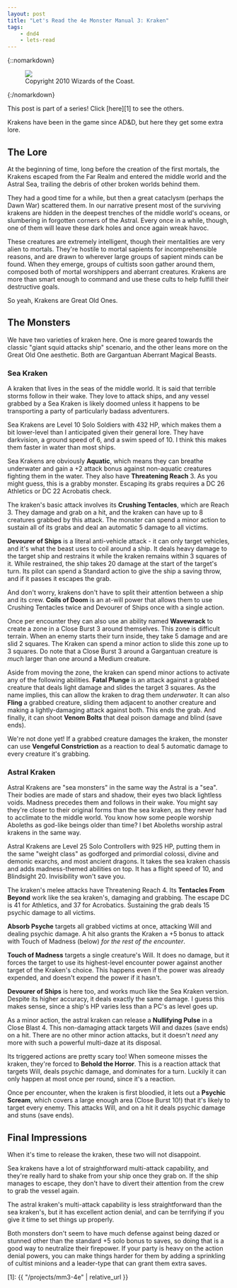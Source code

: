 ```yaml
---
layout: post
title: "Let's Read the 4e Monster Manual 3: Kraken"
tags:
    - dnd4
    - lets-read
---
```


{::nomarkdown}
<figure class="center">
  <img src="{{ "/assets/wir-mm3-4e-kraken.png" | absolute_url }}"/>
  <figcaption>
    Copyright 2010 Wizards of the Coast.
  </figcaption>
</figure>
{:/nomarkdown}

This post is part of a series! Click [here][1] to see the others.

Krakens have been in the game since AD&D, but here they get some extra lore.

## The Lore

At the beginning of time, long before the creation of the first mortals, the
Krakens escaped from the Far Realm and entered the middle world and the Astral
Sea, trailing the debris of other broken worlds behind them.

They had a good time for a while, but then a great cataclysm (perhaps the Dawn
War) scattered them. In our narrative present most of the surviving krakens are
hidden in the deepest trenches of the middle world's oceans, or slumbering in
forgotten corners of the Astral. Every once in a while, though, one of them will
leave these dark holes and once again wreak havoc.

These creatures are extremely intelligent, though their mentalities are very
alien to mortals. They're hostile to mortal sapients for incomprehensible
reasons, and are drawn to wherever large groups of sapient minds can be
found. When they emerge, groups of cultists soon gather around them, composed
both of mortal worshippers and aberrant creatures. Krakens are more than smart
enough to command and use these cults to help fulfill their destructive goals.

So yeah, Krakens are Great Old Ones.

## The Monsters

We have two varieties of kraken here. One is more geared towards the classic
"giant squid attacks ship" scenario, and the other leans more on the Great Old
One aesthetic. Both are Gargantuan Aberrant Magical Beasts.

### Sea Kraken

A kraken that lives in the seas of the middle world. It is said that terrible
storms follow in their wake. They love to attack ships, and any vessel grabbed
by a Sea Kraken is likely doomed unless it happens to be transporting a party of
particularly badass adventurers.

Sea Krakens are Level 10 Solo Soldiers with 432 HP, which makes them a bit
lower-level than I anticipated given their general lore. They have darkvision, a
ground speed of 6, and a swim speed of 10. I think this makes them faster in
water than most ships.

Sea Krakens are obviously **Aquatic**, which means they can breathe underwater
and gain a +2 attack bonus against non-aquatic creatures fighting them in the
water. They also have **Threatening Reach** 3. As you might guess, this is a
grabby monster. Escaping its grabs requires a DC 26 Athletics or DC 22 Acrobatis
check.

The kraken's basic attack involves its **Crushing Tentacles**, which are
Reach 3. They damage and grab on a hit, and the kraken can have up to 8
creatures grabbed by this attack. The monster can spend a minor action to
sustain all of its grabs and deal an automatic 5 damage to all victims.

**Devourer of Ships** is a literal anti-vehicle attack - it can only target
vehicles, and it's what the beast uses to coil around a ship. It deals heavy
damage to the target ship and restrains it while the kraken remains within 3
squares of it. While restrained, the ship takes 20 damage at the start of the
target's turn. Its pilot can spend a Standard action to give the ship a saving
throw, and if it passes it escapes the grab.

And don't worry, krakens don't have to split their attention between a ship and
its crew. **Coils of Doom** is an at-will power that allows them to use Crushing
Tentacles twice and Devourer of Ships once with a single action.

Once per encounter they can also use an ability named **Wavewrack** to create a
zone in a Close Burst 3 around themselves. This zone is difficult terrain. When
an enemy starts their turn inside, they take 5 damage and are slid 2
squares. The Kraken can spend a minor action to slide this zone up to 3
squares. Do note that a Close Burst 3 around a Gargantuan creature is _much_
larger than one around a Medium creature.

Aside from moving the zone, the kraken can spend minor actions to activate any
of the following abilities. **Fatal Plunge** is an attack against a grabbed
creature that deals light damage and slides the target 3 squares. As the name
implies, this can allow the kraken to drag them _underwater_. It can also
**Fling** a grabbed creature, sliding them adjacent to another creature and
making a lightly-damaging attack against both. This ends the grab. And finally,
it can shoot **Venom Bolts** that deal poison damage and blind (save ends).

We're not done yet! If a grabbed creature damages the kraken, the monster can
use **Vengeful Constriction** as a reaction to deal 5 automatic damage to every
creature it's grabbing.

### Astral Kraken

Astral Krakens are "sea monsters" in the same way the Astral is a "sea". Their
bodies are made of stars and shadow, their eyes two black lightless
voids. Madness precedes them and follows in their wake. You might say they're
closer to their original forms than the sea kraken, as they never had to
acclimate to the middle world. You know how some people worship Aboleths as
god-like beings older than time? I bet Aboleths worship astral krakens in the
same way.

Astral Krakens are Level 25 Solo Controllers with 925 HP, putting them in the
same "weight class" as godforged and primordial colossi, divine and demonic
exarchs, and most ancient dragons. It takes the sea kraken chassis and adds
madness-themed abilities on top. It has a flight speed of 10, and
Blindsight 20. Invisibility won't save you.

The kraken's melee attacks have Threatening Reach 4. Its **Tentacles From
Beyond** work like the sea kraken's, damaging and grabbing. The escape DC is 41
for Athletics, and 37 for Acrobatics. Sustaining the grab deals 15 psychic
damage to all victims.

**Absorb Psyche** targets all grabbed victims at once, attacking Will and
dealing psychic damage. A hit also grants the Kraken a +5 bonus to attack with
Touch of Madness (below) _for the rest of the encounter_.

**Touch of Madness** targets a single creature's Will. It does no damage, but it
forces the target to use its highest-level encounter power against another
target of the Kraken's choice. This happens even if the power was already
expended, and doesn't expend the power if it hasn't.

**Devourer of Ships** is here too, and works much like the Sea Kraken
version. Despite its higher accuracy, it deals exactly the same damage. I guess
this makes sense, since a ship's HP varies less than a PC's as level goes up.

As a minor action, the astral kraken can release a **Nullifying Pulse** in a
Close Blast 4. This non-damaging attack targets Will and dazes (save ends) on a
hit. There are no other minor action attacks, but it doesn't _need_ any more
with such a powerful multi-daze at its disposal.

Its triggered actions are pretty scary too! When someone misses the kraken,
they're forced to **Behold the Horror**. This is a reaction attack that targets
Will, deals psychic damage, and dominates for a turn. Luckily it can only happen
at most once per round, since it's a reaction.

Once per encounter, when the kraken is first bloodied, it lets out a **Psychic
Scream**, which covers a large enough area (Close Burst 10!) that it's likely
to target every enemy. This attacks Will, and on a hit it deals psychic damage
and stuns (save ends).

## Final Impressions

When it's time to release the kraken, these two will not disappoint.

Sea krakens have a lot of straightforward multi-attack capability, and they're
really hard to shake from your ship once they grab on. If the ship manages to
escape, they don't have to divert their attention from the crew to grab the
vessel again.

The astral kraken's multi-attack capability is less straightforward than the sea
kraken's, but it has excellent action denial, and can be terrifying if you give
it time to set things up properly.

Both monsters don't seem to have much defense against being dazed or stunned
other than the standard +5 solo bonus to saves, so doing that is a good way to
neutralize their firepower. If your party is heavy on the action denial powers,
you can make things harder for them by adding a sprinkling of cultist minions
and a leader-type that can grant them extra saves.

[1]: {{ "/projects/mm3-4e" | relative_url }}
